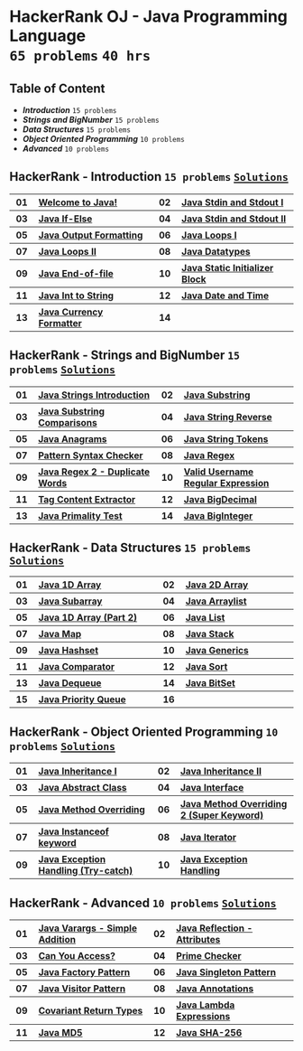 # HackerRank OJ - Java Programming Language <br> `65 problems` `40 hrs`

## Table of Content

- ***Introduction***                `15 problems`
- ***Strings and BigNumber***       `15 problems`
- ***Data Structures***             `15 problems`
- ***Object Oriented Programming*** `10 problems`
- ***Advanced***                    `10 problems`

## HackerRank - Introduction `15 problems` [`Solutions`](/level-1/hackerrank/java/solutions/introduction.md)

<table>
    <tbody>
        <tr>
<th align="center" width="50px">01</th><th align="left" width="550px"><a href="https://hackerrank.com/challenges/welcome-to-java/problem">Welcome to Java!</a></th>
<th align="center" width="50px">02</th><th align="left" width="550px"><a href="https://hackerrank.com/challenges/java-stdin-and-stdout-1/problem">Java Stdin and Stdout I</a></th>
        </tr>
        <tr>
<th align="center" width="50px">03</th><th align="left" width="550px"><a href="https://hackerrank.com/challenges/java-if-else/problem">Java If-Else</a></th>
<th align="center" width="50px">04</th><th align="left" width="550px"><a href="https://hackerrank.com/challenges/java-stdin-stdout/problem">Java Stdin and Stdout II</a></th>
        </tr>
        <tr>
<th align="center" width="50px">05</th><th align="left" width="550px"><a href="https://hackerrank.com/challenges/java-output-formatting/problem">Java Output Formatting</a></th>
<th align="center" width="50px">06</th><th align="left" width="550px"><a href="https://hackerrank.com/challenges/java-loops-i/problem">Java Loops I</a></th>
        </tr>
        <tr>
<th align="center" width="50px">07</th><th align="left" width="550px"><a href="https://hackerrank.com/challenges/java-loops/problem">Java Loops II</a></th>
<th align="center" width="50px">08</th><th align="left" width="550px"><a href="https://hackerrank.com/challenges/java-datatypes/problem">Java Datatypes</a></th>
        </tr>
        <tr>
<th align="center" width="50px">09</th><th align="left" width="550px"><a href="https://hackerrank.com/challenges/java-end-of-file/problem">Java End-of-file</a></th>
<th align="center" width="50px">10</th><th align="left" width="550px"><a href="https://hackerrank.com/challenges/java-static-initializer-block/problem">Java Static Initializer Block</a></th>
        </tr>
        <tr>
<th align="center" width="50px">11</th><th align="left" width="550px"><a href="https://hackerrank.com/challenges/java-int-to-string/problem">Java Int to String</a></th>
<th align="center" width="50px">12</th><th align="left" width="550px"><a href="https://hackerrank.com/challenges/java-date-and-time/problem">Java Date and Time</a></th>
        </tr>
        <tr>
<th align="center" width="50px">13</th><th align="left" width="550px"><a href="https://hackerrank.com/challenges/java-currency-formatter/problem">Java Currency Formatter</a></th>
<th align="center" width="50px">14</th><th align="left" width="550px"></th>
        </tr>
    </tbody>
</table>

## HackerRank - Strings and BigNumber `15 problems` [`Solutions`](/level-1/hackerrank/java/solutions/strings-bignumber.md)

<table>
    <tbody>
        <tr>
<th align="center" width="50px">01</th><th align="left" width="550px"><a href="https://hackerrank.com/challenges/java-strings-introduction/problem">Java Strings Introduction</a></th>
<th align="center" width="50px">02</th><th align="left" width="550px"><a href="https://hackerrank.com/challenges/java-substring/problem">Java Substring</a></th>
        </tr>
        <tr>
<th align="center" width="50px">03</th><th align="left" width="550px"><a href="https://hackerrank.com/challenges/java-string-compare/problem">Java Substring Comparisons</a></th>
<th align="center" width="50px">04</th><th align="left" width="550px"><a href="https://hackerrank.com/challenges/java-string-reverse/problem">Java String Reverse</a></th>
        </tr>
        <tr>
<th align="center" width="50px">05</th><th align="left" width="550px"><a href="https://hackerrank.com/challenges/java-anagrams/problem">Java Anagrams</a></th>
<th align="center" width="50px">06</th><th align="left" width="550px"><a href="https://hackerrank.com/challenges/java-string-tokens/problem">Java String Tokens</a></th>
        </tr>
        <tr>
<th align="center" width="50px">07</th><th align="left" width="550px"><a href="https://hackerrank.com/challenges/pattern-syntax-checker/problem">Pattern Syntax Checker</a></th>
<th align="center" width="50px">08</th><th align="left" width="550px"><a href="https://hackerrank.com/challenges/java-regex/problem">Java Regex</a></th>
        </tr>
        <tr>
<th align="center" width="50px">09</th><th align="left" width="550px"><a href="https://hackerrank.com/challenges/duplicate-word/problem">Java Regex 2 - Duplicate Words</a></th>
<th align="center" width="50px">10</th><th align="left" width="550px"><a href="https://hackerrank.com/challenges/valid-username-checker/problem">Valid Username Regular Expression</a></th>
        </tr>
        <tr>
<th align="center" width="50px">11</th><th align="left" width="550px"><a href="https://hackerrank.com/challenges/tag-content-extractor/problem">Tag Content Extractor</a></th>
<th align="center" width="50px">12</th><th align="left" width="550px"><a href="https://hackerrank.com/challenges/java-bigdecimal/problem">Java BigDecimal</a></th>
        </tr>
        <tr>
<th align="center" width="50px">13</th><th align="left" width="550px"><a href="https://hackerrank.com/challenges/java-primality-test/problem">Java Primality Test</a></th>
<th align="center" width="50px">14</th><th align="left" width="550px"><a href="https://hackerrank.com/challenges/java-biginteger/problem">Java BigInteger</a></th>
        </tr>
    </tbody>
</table>

## HackerRank - Data Structures `15 problems` [`Solutions`](/level-1/hackerrank/java/solutions/data-structures.md)

<table>
    <tbody>
        <tr>
<th align="center" width="50px">01</th><th align="left" width="550px"><a href="https://hackerrank.com/challenges/java-1d-array-introduction/problem">Java 1D Array</a></th>
<th align="center" width="50px">02</th><th align="left" width="550px"><a href="https://hackerrank.com/challenges/java-2d-array/problem">Java 2D Array</a></th>
        </tr>
        <tr>
<th align="center" width="50px">03</th><th align="left" width="550px"><a href="https://hackerrank.com/challenges/java-negative-subarray/problem">Java Subarray</a></th>
<th align="center" width="50px">04</th><th align="left" width="550px"><a href="https://hackerrank.com/challenges/java-arraylist/problem">Java Arraylist</a></th>
        </tr>
        <tr>
<th align="center" width="50px">05</th><th align="left" width="550px"><a href="https://hackerrank.com/challenges/java-1d-array/problem">Java 1D Array (Part 2)</a></th>
<th align="center" width="50px">06</th><th align="left" width="550px"><a href="https://hackerrank.com/challenges/java-list/problem">Java List</a></th>
        </tr>
        <tr>
<th align="center" width="50px">07</th><th align="left" width="550px"><a href="https://hackerrank.com/challenges/phone-book/problem">Java Map</a></th>
<th align="center" width="50px">08</th><th align="left" width="550px"><a href="https://hackerrank.com/challenges/java-stack/problem">Java Stack</a></th>
        </tr>
        <tr>
<th align="center" width="50px">09</th><th align="left" width="550px"><a href="https://hackerrank.com/challenges/java-hashset/problem">Java Hashset</a></th>
<th align="center" width="50px">10</th><th align="left" width="550px"><a href="https://hackerrank.com/challenges/java-generics/problem">Java Generics</a></th>
        </tr>
        <tr>
<th align="center" width="50px">11</th><th align="left" width="550px"><a href="https://hackerrank.com/challenges/java-comparator/problem">Java Comparator</a></th>
<th align="center" width="50px">12</th><th align="left" width="550px"><a href="https://hackerrank.com/challenges/java-sort/problem">Java Sort</a></th>
        </tr>
        <tr>
<th align="center" width="50px">13</th><th align="left" width="550px"><a href="https://hackerrank.com/challenges/java-dequeue/problem">Java Dequeue</a></th>
<th align="center" width="50px">14</th><th align="left" width="550px"><a href="https://hackerrank.com/challenges/java-bitset/problem">Java BitSet</a></th>
        </tr>
        <tr>
<th align="center" width="50px">15</th><th align="left" width="550px"><a href="https://hackerrank.com/challenges/java-priority-queue/problem">Java Priority Queue</a></th>
<th align="center" width="50px">16</th><th align="left" width="550px"></th>
        </tr>
    </tbody>
</table>

## HackerRank - Object Oriented Programming `10 problems` [`Solutions`](/level-1/hackerrank/java/solutions/object-oriented-programming.md)

<table>
    <tbody>
        <tr>
<th align="center" width="50px">01</th><th align="left" width="550px"><a href="https://hackerrank.com/challenges/java-inheritance-1/problem">Java Inheritance I</a></th>
<th align="center" width="50px">02</th><th align="left" width="550px"><a href="https://hackerrank.com/challenges/java-inheritance-2/problem">Java Inheritance II</a></th>
        </tr>
        <tr>
<th align="center" width="50px">03</th><th align="left" width="550px"><a href="https://hackerrank.com/challenges/java-abstract-class/problem">Java Abstract Class</a></th>
<th align="center" width="50px">04</th><th align="left" width="550px"><a href="https://hackerrank.com/challenges/java-interface/problem">Java Interface</a></th>
        </tr>
        <tr>
<th align="center" width="50px">05</th><th align="left" width="550px"><a href="https://hackerrank.com/challenges/java-method-overriding/problem">Java Method Overriding</a></th>
<th align="center" width="50px">06</th><th align="left" width="550px"><a href="https://hackerrank.com/challenges/java-method-overriding-2-super-keyword/problem">Java Method Overriding 2 (Super Keyword)</a></th>
        </tr>
        <tr>
<th align="center" width="50px">07</th><th align="left" width="550px"><a href="https://hackerrank.com/challenges/java-instanceof-keyword/problem">Java Instanceof keyword</a></th>
<th align="center" width="50px">08</th><th align="left" width="550px"><a href="https://hackerrank.com/challenges/java-iterator/problem">Java Iterator</a></th>
        </tr>
        <tr>
<th align="center" width="50px">09</th><th align="left" width="550px"><a href="https://hackerrank.com/challenges/java-exception-handling-try-catch/problem">Java Exception Handling (Try-catch)</a></th>
<th align="center" width="50px">10</th><th align="left" width="550px"><a href="https://hackerrank.com/challenges/java-exception-handling/problem">Java Exception Handling</a></th>
        </tr>
    </tbody>
</table>

## HackerRank - Advanced `10 problems` [`Solutions`](/level-1/hackerrank/java/solutions/advanced.md)

<table>
    <tbody>
        <tr>
<th align="center" width="50px">01</th><th align="left" width="550px"><a href="https://hackerrank.com/challenges/simple-addition-varargs/problem">Java Varargs - Simple Addition</a></th>
<th align="center" width="50px">02</th><th align="left" width="550px"><a href="https://hackerrank.com/challenges/java-reflection-attributes/problem">Java Reflection - Attributes</a></th>
        </tr>
        <tr>
<th align="center" width="50px">03</th><th align="left" width="550px"><a href="https://hackerrank.com/challenges/can-you-access/problem">Can You Access?</a></th>
<th align="center" width="50px">04</th><th align="left" width="550px"><a href="https://hackerrank.com/challenges/prime-checker/problem">Prime Checker</a></th>
        </tr>
        <tr>
<th align="center" width="50px">05</th><th align="left" width="550px"><a href="https://hackerrank.com/challenges/java-factory/problem">Java Factory Pattern</a></th>
<th align="center" width="50px">06</th><th align="left" width="550px"><a href="https://hackerrank.com/challenges/java-singleton/problem">Java Singleton Pattern</a></th>
        </tr>
        <tr>
<th align="center" width="50px">07</th><th align="left" width="550px"><a href="https://hackerrank.com/challenges/java-vistor-pattern/problem">Java Visitor Pattern</a></th>
<th align="center" width="50px">08</th><th align="left" width="550px"><a href="https://hackerrank.com/challenges/java-annotations/problem">Java Annotations</a></th>
        </tr>
        <tr>
<th align="center" width="50px">09</th><th align="left" width="550px"><a href="https://hackerrank.com/challenges/java-covariance/problem">Covariant Return Types</a></th>
<th align="center" width="50px">10</th><th align="left" width="550px"><a href="https://hackerrank.com/challenges/java-lambda-expressions/problem">Java Lambda Expressions</a></th>
        </tr>
        <tr>
<th align="center" width="50px">11</th><th align="left" width="550px"><a href="https://hackerrank.com/challenges/java-md5/problem">Java MD5</a></th>
<th align="center" width="50px">12</th><th align="left" width="550px"><a href="https://hackerrank.com/challenges/sha-256/problem">Java SHA-256</a></th>
        </tr>
    </tbody>
</table>
